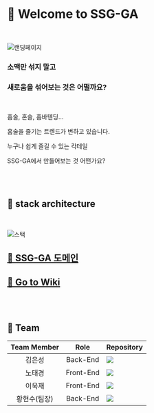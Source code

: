 
# 🍾 Welcome to SSG-GA
<br>

![랜딩페이지](https://user-images.githubusercontent.com/81743424/130726312-ac4dd7c8-738c-4566-81c6-0bb7291be0b1.png)

### 소맥만 섞지 말고
### 새로움을 섞어보는 것은 어떨까요?
<br>
<p>홈술, 혼술, 홈바텐딩...</p>
<p>홈술을 즐기는 트렌드가 변하고 있습니다.</p>
<p>누구나 쉽게 즐길 수 있는 칵테일</p>
<p>SSG-GA에서 만들어보는 것 어떤가요?</p>
<br>
<br>



## 🍹 stack architecture
<br>

![스택](https://user-images.githubusercontent.com/81743424/130726946-568ef795-63db-4cda-8b00-2988853d96a6.png)

## [🌆 SSG-GA 도메인](https://ssg-ga.click/)

## [📑 Go to Wiki](https://github.com/codestates/ssg-ga/wiki)

<br>
<br>

## 🥴 Team 

|Team Member| Role | Repository|
|:---:|:---:|:---|
|김은성|Back-End|<a href="https://github.com/eensungkim"><img src="https://img.shields.io/badge/GitHub-eensungkim-181717?style=for-the-badge&logo=GitHub&logoColor=white"/></a>|
|노태경|Front-End|<a href="https://github.com/TaeGyeong1026"><img src="https://img.shields.io/badge/GitHub-TaeGyeong1026-181717?style=for-the-badge&logo=GitHub&logoColor=white"/></a>|
|이욱재|Front-End|<a href="https://github.com/Gryffindor0ne"><img src="https://img.shields.io/badge/GitHub-Gryffindor0ne-181717?style=for-the-badge&logo=GitHub&logoColor=white"/></a>|
|황현수(팀장)|Back-End|<a href="https://github.com/Hsource39"><img src="https://img.shields.io/badge/GitHub-Hsource39-181717?style=for-the-badge&logo=GitHub&logoColor=white"/></a>|

